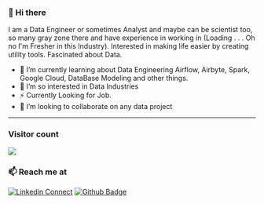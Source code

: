 ### 👋 Hi there 
I am a Data Engineer or sometimes Analyst and maybe can be scientist too, so many gray zone there and have experience in working in (Loading . . .  Oh no I'm Fresher in this Industry). Interested in making life easier by creating utility tools. Fascinated about Data.


- 🌱 I’m currently learning about Data Engineering Airflow, Airbyte, Spark, Google Cloud, DataBase Modeling and other things.
- 👀 I’m so interested in Data Industries
- ⚡ Currently Looking for Job.
- 💞️ I’m looking to collaborate on any data project
  
<hr />

### Visitor count
<img src="https://profile-counter.glitch.me/CharisChakim/count.svg" />

### 📫 Reach me at 
<!---![Twitter Follow](https://img.shields.io/twitter/follow/charischak?style=social)--->
[![Linkedin Connect](https://img.shields.io/badge/LinkedIn-blue?logo=linkedin)](https://www.linkedin.com/in/m-charis-chakim/)
[![Github Badge](https://img.shields.io/badge/Github-black?logo=github)](https://github.com/CharisChakim)

<!---
CharisChakim/CharisChakim is a ✨ special ✨ repository because its `README.md` (this file) appears on your GitHub profile.
You can click the Preview link to take a look at your changes.
--->
